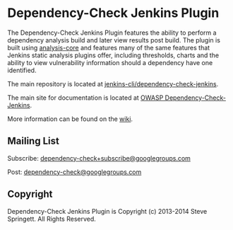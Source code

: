 Dependency-Check Jenkins Plugin
==============================

The Dependency-Check Jenkins Plugin features the ability to perform a dependency
analysis build and later view results post build. The plugin is built using [analysis-core]
and features many of the same features that Jenkins static analysis plugins offer,
including thresholds, charts and the ability to view vulnerability information should
a dependency have one identified.

The main repository is located at [jenkins-cli/dependency-check-jenkins](https://github.com/jenkinsci/dependency-check-jenkins).

The main site for documentation is located at [OWASP Dependency-Check-Jenkins](https://wiki.jenkins-ci.org/display/JENKINS/OWASP+Dependency-Check+Plugin).

More information can be found on the [wiki].

Mailing List
------------

Subscribe: [dependency-check+subscribe@googlegroups.com](mailto:dependency-check+subscribe@googlegroups.com)

Post: [dependency-check@googlegroups.com](mailto:dependency-check@googlegroups.com)

Copyright
-------------------

Dependency-Check Jenkins Plugin is Copyright (c) 2013-2014 Steve Springett. All Rights Reserved.

  [wiki]: https://github.com/jenkinsci/dependency-check-jenkins/wiki
  [analysis-core]: http://wiki.jenkins-ci.org/x/CwDgAQ
  [notices]: https://github.com/jenkinsci/dependency-check-jenkins/blob/master/NOTICES.txt

